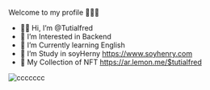 Welcome to my profile 🙋🏻‍♂️



- 👋🏻 Hi,  I’m @Tutialfred
- 👀 I’m Interested in Backend 
- 🌱 I’m Currently learning English
- 💼 I’m Study in soyHerny https://www.soyhenry.com 
- 🤺 My Collection of NFT https://ar.lemon.me/$tutialfred


![ccccccc](https://github.com/Tutialfred/Tutialfred/assets/106350481/71492edf-ce65-46ba-bae7-2181f811c468)



